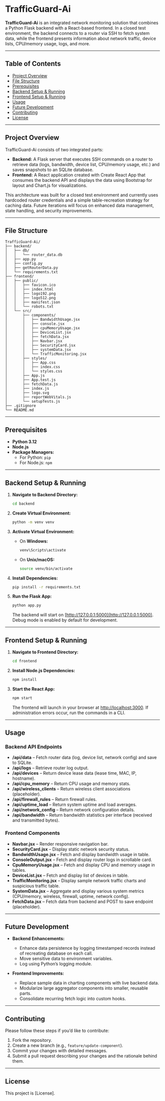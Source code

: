 # TrafficGuard-Ai

**TrafficGuard-Ai** is an integrated network monitoring solution that combines a Python Flask backend with a React-based frontend. 
In a closed test environment, the backend connects to a router via SSH to fetch system data, 
while the frontend presents information about network traffic, device lists, CPU/memory usage, logs, and more.

---

## Table of Contents

- [Project Overview](#project-overview)
- [File Structure](#file-structure)
- [Prerequisites](#prerequisites)
- [Backend Setup & Running](#backend-setup--running)
- [Frontend Setup & Running](#frontend-setup--running)
- [Usage](#usage)
- [Future Development](#future-development)
- [Contributing](#contributing)
- [License](#license)

---

## Project Overview

TrafficGuard-Ai consists of two integrated parts:

- **Backend:** A Flask server that executes SSH commands on a router to retrieve data (logs, bandwidth, device list, CPU/memory usage, etc.) 
and saves snapshots to an SQLite database.
- **Frontend:** A React application created with Create React App that consumes the backend API and displays the data
using Bootstrap for layout and Chart.js for visualizations.

This architecture was built for a closed test environment and currently uses hardcoded router credentials and a simple table-recreation strategy for caching data. 
Future iterations will focus on enhanced data management, state handling, and security improvements.

---

## File Structure

```
TrafficGuard-Ai/
├── backend/
│   ├── db/
│   │   └── router_data.db
│   ├── app.py
│   ├── config.py
│   ├── getRouterData.py
│   └── requirements.txt
├── frontend/
│   ├── public/
│   │   ├── favicon.ico
│   │   ├── index.html
│   │   ├── logo192.png
│   │   ├── logo512.png
│   │   ├── manifest.json
│   │   └── robots.txt
│   └── src/
│       ├── components/
│       │   ├── BandwidthUsage.jsx
│       │   ├── console.jsx
│       │   ├── cpuMemoryUsage.jsx
│       │   ├── DeviceList.jsx
│       │   ├── fetchData.jsx
│       │   ├── Navbar.jsx
│       │   ├── SecurityCard.jsx
│       │   ├── systemData.jsx
│       │   └── TrafficMonitoring.jsx
│       ├── styles/
│       │   ├── App.css
│       │   ├── index.css
│       │   └── styles.css
│       ├── App.js
│       ├── App.test.js
│       ├── fetchData.js
│       ├── index.js
│       ├── logo.svg
│       ├── reportWebVitals.js
│       └── setupTests.js
├── .gitignore
└── README.md
```

---

## Prerequisites

- **Python 3.12**
- **Node.js**
- **Package Managers:**  
  - For Python: `pip`
  - For Node.js: `npm`

---

## Backend Setup & Running

1. **Navigate to Backend Directory:**
   ```bash
   cd backend
   ```

2. **Create Virtual Environment:**
   ```bash
   python -m venv venv
   ```

3. **Activate Virtual Environment:**
   - On **Windows:**
     ```bash
     venv\Scripts\activate
     ```
   - On **Unix/macOS:**
     ```bash
     source venv/bin/activate
     ```

4. **Install Dependencies:**
   ```bash
   pip install -r requirements.txt
   ```

5. **Run the Flask App:**
   ```bash
   python app.py
   ```

   The backend will start on [http://127.0.0.1:5000](http://127.0.0.1:5000). 
   Debug mode is enabled by default for development.

---

## Frontend Setup & Running

1. **Navigate to Frontend Directory:**
   ```bash
   cd frontend
   ```

2. **Install Node.js Dependencies:**
   ```bash
   npm install
   ```

3. **Start the React App:**
   ```bash
   npm start
   ```

   The frontend will launch in your browser at [http://localhost:3000](http://localhost:3000).
   If administration errors occur, run the commands in a CLI.

---

## Usage

### Backend API Endpoints
- **/api/data** – Fetch router data (log, device list, network config) and save to SQLite.
- **/api/logs** – Retrieve router log output.
- **/api/devices** – Return device lease data (lease time, MAC, IP, hostname).
- **/api/cpu_memory** – Return CPU usage and memory stats.
- **/api/wireless_clients** – Return wireless client associations (placeholder).
- **/api/firewall_rules** – Return firewall rules.
- **/api/uptime_load** – Return system uptime and load averages.
- **/api/network_config** – Return network configuration details.
- **/api/bandwidth** – Return bandwidth statistics per interface (received and transmitted bytes).

### Frontend Components
- **Navbar.jsx** – Render responsive navigation bar.
- **SecurityCard.jsx** – Display static network security status.
- **BandwidthUsage.jsx** – Fetch and display bandwidth usage in table.
- **ConsoleOutput.jsx** – Fetch and display router logs in scrollable card.
- **CpuMemoryUsage.jsx** – Fetch and display CPU and memory usage in tables.
- **DeviceList.jsx** – Fetch and display list of devices in table.
- **TrafficMonitoring.jsx** – Display sample network traffic charts and suspicious traffic table.
- **SystemData.jsx** – Aggregate and display various system metrics (CPU/memory, wireless, firewall, uptime, network config).
- **FetchData.jsx** – Fetch data from backend and POST to save endpoint (placeholder).

---

## Future Development

- **Backend Enhancements:**
  - Enhance data persistence by logging timestamped records instead of recreating database on each call.
  - Move sensitive data to environment variables.
  - Log using Python’s logging module.

- **Frontend Improvements:**
  - Replace sample data in charting components with live backend data.
  - Modularize large aggregator components into smaller, reusable parts.
  - Consolidate recurring fetch logic into custom hooks.

---

## Contributing

Please follow these steps if you’d like to contribute:

1. Fork the repository.
2. Create a new branch (e.g., `feature/update-component`).
3. Commit your changes with detailed messages.
4. Submit a pull request describing your changes and the rationale behind them.

---

## License

This project is [License].
